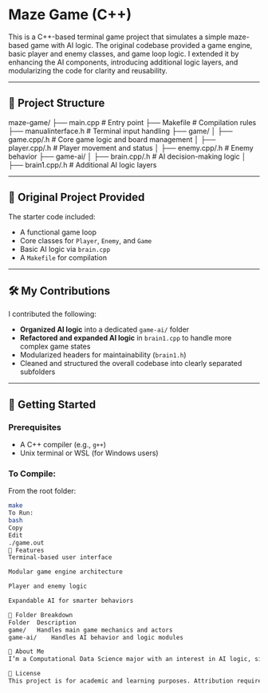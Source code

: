 # Maze Game (C++)

This is a C++-based terminal game project that simulates a simple maze-based game with AI logic. The original codebase provided a game engine, basic player and enemy classes, and game loop logic. I extended it by enhancing the AI components, introducing additional logic layers, and modularizing the code for clarity and reusability.

---

## 🧩 Project Structure

maze-game/
├── main.cpp # Entry point
├── Makefile # Compilation rules
├── manualinterface.h # Terminal input handling
├── game/
│ ├── game.cpp/.h # Core game logic and board management
│ ├── player.cpp/.h # Player movement and status
│ ├── enemy.cpp/.h # Enemy behavior
├── game-ai/
│ ├── brain.cpp/.h # AI decision-making logic
│ ├── brain1.cpp/.h # Additional AI logic layers


---

## 🧠 Original Project Provided

The starter code included:
- A functional game loop
- Core classes for `Player`, `Enemy`, and `Game`
- Basic AI logic via `brain.cpp`
- A `Makefile` for compilation

---

## 🛠️ My Contributions

I contributed the following:
- **Organized AI logic** into a dedicated `game-ai/` folder
- **Refactored and expanded AI logic** in `brain1.cpp` to handle more complex game states
- Modularized headers for maintainability (`brain1.h`)
- Cleaned and structured the overall codebase into clearly separated subfolders

---

## 🚀 Getting Started

### Prerequisites
- A C++ compiler (e.g., `g++`)
- Unix terminal or WSL (for Windows users)

### To Compile:
From the root folder:
```bash
make
To Run:
bash
Copy
Edit
./game.out
🧪 Features
Terminal-based user interface

Modular game engine architecture

Player and enemy logic

Expandable AI for smarter behaviors

📁 Folder Breakdown
Folder	Description
game/	Handles main game mechanics and actors
game-ai/	Handles AI behavior and logic modules

🙋 About Me
I’m a Computational Data Science major with an interest in AI logic, simulations, and systems programming. This project helped me explore how low-level decision systems can be embedded in game environments.

📜 License
This project is for academic and learning purposes. Attribution required for any reuse.
